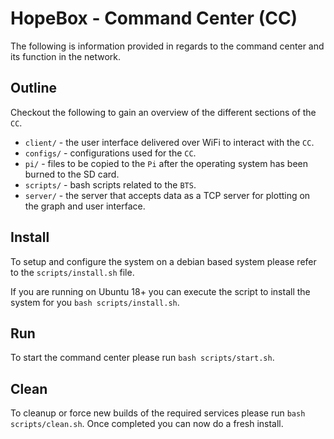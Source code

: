 # HopeBox - Command Center (CC)

The following is information provided in regards to the command center and its function in the network.  


## Outline

Checkout the following to gain an overview of the different sections of the `CC`.

* `client/` - the user interface delivered over WiFi to interact with the `CC`.
* `configs/` - configurations used for the `CC`.
* `pi/` - files to be copied to the `Pi` after the operating system has been burned to the SD card.
* `scripts/` - bash scripts related to the `BTS`.
* `server/` - the server that accepts data as a TCP server for plotting on the graph and user interface.


## Install

To setup and configure the system on a debian based system please refer to the `scripts/install.sh` file.  

If you are running on Ubuntu 18+ you can execute the script to install the system for you `bash scripts/install.sh`.


## Run

To start the command center please run `bash scripts/start.sh`.  


## Clean

To cleanup or force new builds of the required services please run `bash scripts/clean.sh`.  Once completed you can now do a fresh install.


